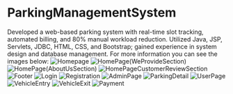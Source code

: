 # ParkingManagementSystem
Developed a web-based parking system with real-time slot tracking, automated billing, and 80% manual workload
reduction. Utilized Java, JSP, Servlets, JDBC, HTML, CSS, and Bootstrap; gained experience in system design and database
management. For more information you can see the images below:
![Homepage](https://github.com/user-attachments/assets/3fe7bfad-604e-4133-80a7-37343ce16963)
![HomePage(WeProvideSection)](https://github.com/user-attachments/assets/72480acf-966c-4d3d-96ae-939b1e14a0a7)
![HomePage(AboutUsSection)](https://github.com/user-attachments/assets/a32b7fe7-e0ea-4792-a4f2-8d13d055ddcc)
![HomePageCustomerReviewSection](https://github.com/user-attachments/assets/1fec2103-3d3d-46c9-91e3-d9c26d4343a3)
![Footer](https://github.com/user-attachments/assets/89560fd2-00db-4c95-82e1-935a1ae50303)
![Login](https://github.com/user-attachments/assets/23735b56-39cd-4739-9eb0-ba7a25bc64a4)
![Registration](https://github.com/user-attachments/assets/aba5e120-d03e-45f0-9a73-665f8b462bbc)
![AdminPage](https://github.com/user-attachments/assets/eab83385-7163-495f-8c32-e5136e800b38)
![ParkingDetail](https://github.com/user-attachments/assets/de7ae716-1c75-4e21-a85c-6950dbc05753)
![UserPage](https://github.com/user-attachments/assets/2972ab19-0462-47a2-8f78-458ea0d0723a)
![VehicleEntry](https://github.com/user-attachments/assets/640e3a94-b560-467b-b252-2a95197a0abd)
![VehicleExit](https://github.com/user-attachments/assets/88d5b8f3-b9e8-4bef-9420-32854a0e95f4)
![Payment](https://github.com/user-attachments/assets/2130b7df-5cc4-49d9-a202-470b6d614061)

